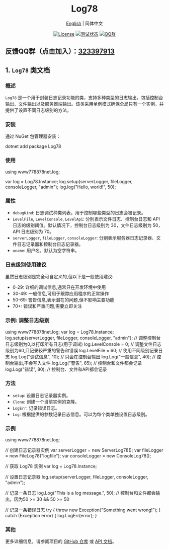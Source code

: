 
<h1 align="center">Log78</h1>
<div align="center">

[English](./README.md) | 简体中文


[![License](https://img.shields.io/badge/license-Apache%202-green.svg)](https://www.apache.org/licenses/LICENSE-2.0)
[![测试状态](https://github.com/www778878net/Log78/actions/workflows/BuildandTest.yml/badge.svg?branch=main)](https://github.com/www778878net/Log78/actions/workflows/BuildandTest.yml)
[![QQ群](https://img.shields.io/badge/QQ群-323397913-blue.svg?style=flat-square&color=12b7f5&logo=qq)](https://qm.qq.com/cgi-bin/qm/qr?k=it9gUUVdBEDWiTOH21NsoRHAbE9IAzAO&jump_from=webapi&authKey=KQwSXEPwpAlzAFvanFURm0Foec9G9Dak0DmThWCexhqUFbWzlGjAFC7t0jrjdKdL)
</div>


## 反馈QQ群（点击加入）：[323397913](https://qm.qq.com/cgi-bin/qm/qr?k=it9gUUVdBEDWiTOH21NsoRHAbE9IAzAO&jump_from=webapi&authKey=KQwSXEPwpAlzAFvanFURm0Foec9G9Dak0DmThWCexhqUFbWzlGjAFC7t0jrjdKdL)

## 1. `Log78` 类文档 

### 概述

`Log78` 是一个用于封装日志记录功能的类，支持多种类型的日志输出，包括控制台输出、文件输出以及服务器端输出。该类采用单例模式确保全局只有一个实例，并提供了设置不同日志级别的方法。

### 安装

通过 NuGet 包管理器安装：

dotnet add package  Log78 

### 使用

using www778878net.log;

var log = Log78.Instance;
log.setup(serverLogger, fileLogger, consoleLogger, "admin");
log.log("Hello, world!", 50);

### 属性

- `debugKind`: 日志调试种类列表，用于控制哪些类型的日志会被记录。
- `LevelFile`, `LevelConsole`, `LevelApi`: 分别表示文件日志、控制台日志和 API 日志的级别阈值。默认情况下，控制台日志级别为 30，文件日志级别为 50，API 日志级别为 70。
- `serverLogger`, `fileLogger`, `consoleLogger`: 分别表示服务器日志记录器、文件日志记录器和控制台日志记录器。
- `uname`: 用户名，默认为空字符串。

### 日志级别使用建议

虽然日志级别是完全可自定义的,但以下是一般使用建议:
- 0-29: 详细的调试信息,通常只在开发环境中使用
- 30-49: 一般信息,可用于跟踪应用程序的正常操作
- 50-69: 警告信息,表示潜在的问题,但不影响主要功能
- 70+: 错误和严重问题,需要立即关注

### 示例: 调整日志级别

using www778878net.log;
var log = Log78.Instance;
log.setup(serverLogger, fileLogger, consoleLogger, "admin");
// 调整控制台日志级别为0,以打印所有日志(用于调试)
log.LevelConsole = 0;
// 调整文件日志级别为60,只记录较严重的警告和错误
log.LevelFile = 60;
// 使用不同级别记录日志
log.Log("调试信息", 10); // 只会在控制台输出
log.Log("一般信息", 40); // 控制台输出,不会写入文件
log.Log("警告", 65); // 控制台和文件都会记录
log.Log("错误", 80); // 控制台、文件和API都会记录

### 方法

- `setup`: 设置日志记录器实例。
- `Clone`: 创建一个当前实例的克隆。
- `LogErr`: 记录错误日志。
- `Log`: 根据提供的参数记录日志信息。可以为每个类单独设置日志级别。

### 示例

using www778878net.log;

// 创建日志记录器实例
var serverLogger = new ServerLog78();
var fileLogger = new FileLog78("logfile");
var consoleLogger = new ConsoleLog78();

// 获取 Log78 实例
var log = Log78.Instance;

// 设置日志记录器
log.setup(serverLogger, fileLogger, consoleLogger, "admin");

// 记录一条日志
log.Log("This is a log message.", 50); // 控制台和文件都会输出，因为50 >= 30 && 50 >= 50

// 记录一条错误日志
try
{
    throw new Exception("Something went wrong!");
}
catch (Exception error)
{
    log.LogErr(error);
}

### 其他

更多详细信息，请参阅项目的 [GitHub 仓库](https://github.com/www778878net/Log78) 或 [API 文档](http://www.778878.net/docs/#/Log78/)。
